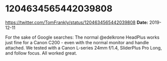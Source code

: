 # 1204634565442039808
https://twitter.com/TomFrankly/status/1204634565442039808
**Date:** 2019-12-11

For the sake of Google searches: The normal @edelkrone HeadPlus works just fine for a Canon C200 - even with the normal monitor and handle attached. We tested with a Canon L-series 24mm f/1.4, SliderPlus Pro Long, and follow focus. All worked great.
